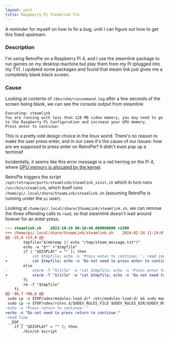 ```yaml
---
layout: post
title: Raspberry Pi Steamlink fix
---
```


A reminder for myself on how to fix a bug, until I can figure out how to get
this fixed upstream.

### Description

I'm using RetroPie on a Raspberry Pi 4, and I use the steamlink package to run
games on my desktop machine but play them from my Pi (plugged into my TV). I
updated some packages and found that steam link just gives me a completely
blank black screen.


### Cause

Looking at contents of `/dev/shm/runcommand.log` after a few seconds of the
screen being blank, we can see the console output from steamlink:

```
Executing: steamlink
You are running with less than 128 MB video memory, you may need to go to the Raspberry Pi Configuration and increase your GPU memory.
Press enter to continue:
```

This is a pretty odd design choice in the linux world. There's no reason to
make the user press enter, and in our case it's the cause of our issues: how
are we supposed to press enter on RetroPie? It didn't even pop up a terminal!

Incidentally, it seems like this error message is a red herring on the Pi 4,
where
[GPU memory is allocated by the kernel](https://retropie.org.uk/docs/Memory-Split/#raspberry-pi-4).

RetroPie triggers the script `/opt/retropie/ports/steamlink/steamlink_xinit.sh`
which in turn runs `/usr/bin/steamlink`, which itself runs
`/home/pi/.local/share/SteamLink/steamlink.sh`
(assuming RetroPie is running under the `pi` user).

Looking at `/home/pi/.local/share/SteamLink/steamlink.sh`, we can remove the
three offending calls to `read`, so that steamlink doesn't wait around forever
for an enter press.


```patch
--- steamlink.sh	2022-10-19 06:10:46.000000000 +1300
+++ /home/pi/.local/share/SteamLink/steamlink.sh	2024-02-24 11:24:01.795157816 +1300
@@ -25,9 +25,9 @@
 		tmpfile="$(mktemp || echo "/tmp/steam_message.txt")"
 		echo -e "$*" >"$tmpfile"
 		if [ "$DISPLAY" = "" ]; then
-			cat $tmpfile; echo -n 'Press enter to continue: '; read input
+			cat $tmpfile; echo -n 'Do not need to press enter to continue.'
 		else
-			xterm -T "$title" -e "cat $tmpfile; echo -n 'Press enter to continue: '; read input"
+			xterm -T "$title" -e "cat $tmpfile; echo -n 'Do not need to press enter to continue.'"
 		fi
 		rm -f "$tmpfile"
 	fi
@@ -98,7 +98,6 @@
 sudo cp -v $TOP/udev/modules-load.d/* /etc/modules-load.d/ && sudo modprobe uinput && sleep 3
 sudo cp -v $TOP/udev/rules.d/$UDEV_RULES_FILE $UDEV_RULES_DIR/$UDEV_RULES_FILE && sudo udevadm trigger && sudo usermod -a -G input,plugdev $(id -un)
-echo -n "Press return to continue: "
+echo -n "Do not need to press return to continue."
-read line
 __EOF__
 	if [ "$DISPLAY" = "" ]; then
 		/bin/sh $script
```

